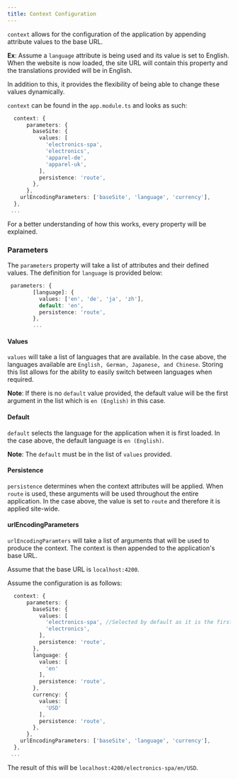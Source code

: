 ```yaml
---
title: Context Configuration
---
```


```context``` allows for the configuration of the application by appending attribute values to the base URL.

**Ex**: Assume a `language` attribute is being used and its value is set to English.
When the website is now loaded, the site URL will contain this property and the translations provided will be in English.

In addition to this, it provides the flexibility of being able to change these values dynamically.

```context``` can be found in the `app.module.ts` and looks as such:

```typescript
  context: {
      parameters: {
        baseSite: {
          values: [
            'electronics-spa',
            'electronics',
            'apparel-de',
            'apparel-uk',
          ],
          persistence: 'route',
        },
      },
    urlEncodingParameters: ['baseSite', 'language', 'currency'],
  },
 ...
```

For a better understanding of how this works, every property will be explained.

### Parameters

The `parameters` property will take a list of attributes and their defined values.
The definition for `language` is provided below:

```typescript
 parameters: {
        [language]: {
          values: ['en', 'de', 'ja', 'zh'],
          default: 'en',
          persistence: 'route',
        },
        ...
```

#### Values

`values` will take a list of languages that are available.
In the case above, the languages available are ```English, German, Japanese, and Chinese```.
Storing this list allows for the ability to easily switch between languages when required.

**Note**: If there is no ```default``` value provided, the default value will be the first argument in the list which is ```en (English)``` in this case.

#### Default

`default` selects the language for the application when it is first loaded.
In the case above, the default language is ```en (English)```.

**Note**: The `default` must be in the list of ```values``` provided.


#### Persistence

`persistence` determines when the context attributes will be applied.
When `route` is used, these arguments will be used throughout the entire application.
In the case above, the value is set to ```route``` and therefore it is applied site-wide.


#### urlEncodingParameters

`urlEncodingParamters` will take a list of arguments that will be used to produce the context. The context is then appended to the application's base URL.

Assume that the base URL is ```localhost:4200```.

Assume the configuration is as follows:

```typescript
  context: {
      parameters: {
        baseSite: {
          values: [
            'electronics-spa', //Selected by default as it is the first argument in the list
            'electronics',
          ],
          persistence: 'route',
        },
        language: {
          values: [
            'en'
          ],
          persistence: 'route',
        },
        currency: {
          values: [
            'USD'
          ],
          persistence: 'route',
        },
      },
    urlEncodingParameters: ['baseSite', 'language', 'currency'],
  },
 ...
```

The result of this will be ```localhost:4200/electronics-spa/en/USD```.
